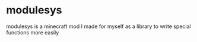 # modulesys
modulesys is a minecraft mod I made for myself as a library to write special functions more easily
